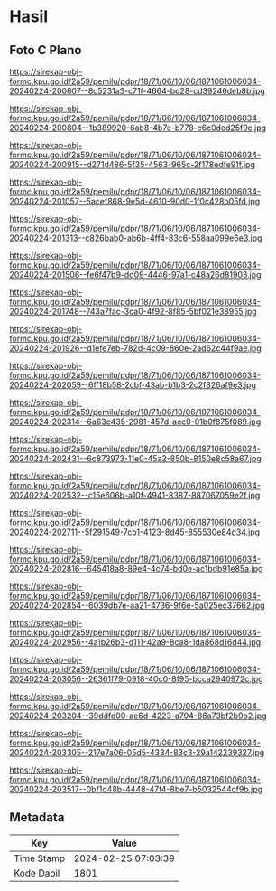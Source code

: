# Hasil

## Foto C Plano

https://sirekap-obj-formc.kpu.go.id/2a59/pemilu/pdpr/18/71/06/10/06/1871061006034-20240224-200607--8c5231a3-c71f-4664-bd28-cd39246deb8b.jpg

https://sirekap-obj-formc.kpu.go.id/2a59/pemilu/pdpr/18/71/06/10/06/1871061006034-20240224-200804--1b389920-6ab8-4b7e-b778-c6c0ded25f9c.jpg

https://sirekap-obj-formc.kpu.go.id/2a59/pemilu/pdpr/18/71/06/10/06/1871061006034-20240224-200915--d271d486-5f35-4563-965c-2f178edfe91f.jpg

https://sirekap-obj-formc.kpu.go.id/2a59/pemilu/pdpr/18/71/06/10/06/1871061006034-20240224-201057--5acef868-9e5d-4610-90d0-1f0c428b05fd.jpg

https://sirekap-obj-formc.kpu.go.id/2a59/pemilu/pdpr/18/71/06/10/06/1871061006034-20240224-201313--c826bab0-ab6b-4ff4-83c6-558aa099e6e3.jpg

https://sirekap-obj-formc.kpu.go.id/2a59/pemilu/pdpr/18/71/06/10/06/1871061006034-20240224-201506--fe6f47b9-dd09-4446-97a1-c48a26d81903.jpg

https://sirekap-obj-formc.kpu.go.id/2a59/pemilu/pdpr/18/71/06/10/06/1871061006034-20240224-201748--743a7fac-3ca0-4f92-8f85-5bf021e38955.jpg

https://sirekap-obj-formc.kpu.go.id/2a59/pemilu/pdpr/18/71/06/10/06/1871061006034-20240224-201926--d1efe7eb-782d-4c09-860e-2ad62c44f9ae.jpg

https://sirekap-obj-formc.kpu.go.id/2a59/pemilu/pdpr/18/71/06/10/06/1871061006034-20240224-202059--6ff18b58-2cbf-43ab-b1b3-2c2f826af9e3.jpg

https://sirekap-obj-formc.kpu.go.id/2a59/pemilu/pdpr/18/71/06/10/06/1871061006034-20240224-202314--6a63c435-2981-457d-aec0-01b0f875f089.jpg

https://sirekap-obj-formc.kpu.go.id/2a59/pemilu/pdpr/18/71/06/10/06/1871061006034-20240224-202431--6c873973-11e0-45a2-850b-8150e8c58a67.jpg

https://sirekap-obj-formc.kpu.go.id/2a59/pemilu/pdpr/18/71/06/10/06/1871061006034-20240224-202532--c15e606b-a10f-4941-8387-887067059e2f.jpg

https://sirekap-obj-formc.kpu.go.id/2a59/pemilu/pdpr/18/71/06/10/06/1871061006034-20240224-202711--5f291549-7cb1-4123-8d45-855530e84d34.jpg

https://sirekap-obj-formc.kpu.go.id/2a59/pemilu/pdpr/18/71/06/10/06/1871061006034-20240224-202816--645418a8-89e4-4c74-bd0e-ac1bdb91e85a.jpg

https://sirekap-obj-formc.kpu.go.id/2a59/pemilu/pdpr/18/71/06/10/06/1871061006034-20240224-202854--6039db7e-aa21-4736-9f6e-5a025ec37662.jpg

https://sirekap-obj-formc.kpu.go.id/2a59/pemilu/pdpr/18/71/06/10/06/1871061006034-20240224-202956--4a1b26b3-d111-42a9-8ca8-1da868d16d44.jpg

https://sirekap-obj-formc.kpu.go.id/2a59/pemilu/pdpr/18/71/06/10/06/1871061006034-20240224-203056--26361f79-0918-40c0-8f95-bcca2940972c.jpg

https://sirekap-obj-formc.kpu.go.id/2a59/pemilu/pdpr/18/71/06/10/06/1871061006034-20240224-203204--39ddfd00-ae6d-4223-a794-86a73bf2b9b2.jpg

https://sirekap-obj-formc.kpu.go.id/2a59/pemilu/pdpr/18/71/06/10/06/1871061006034-20240224-203305--217e7a06-05d5-4334-83c3-29a142239327.jpg

https://sirekap-obj-formc.kpu.go.id/2a59/pemilu/pdpr/18/71/06/10/06/1871061006034-20240224-203517--0bf1d48b-4448-47f4-8be7-b5032544cf9b.jpg


## Metadata

| Key        | Value               |
| ---------- | ------------------- |
| Time Stamp | 2024-02-25 07:03:39 |
| Kode Dapil | 1801                |



